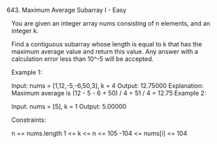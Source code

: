 643. Maximum Average Subarray I - Easy

You are given an integer array nums consisting of n elements, and an integer k.

Find a contiguous subarray whose length is equal to k that has the maximum average value 
and return this value. Any answer with a calculation error less than 10^-5 will be accepted.

Example 1:

Input: nums = [1,12,-5,-6,50,3], k = 4
Output: 12.75000
Explanation: Maximum average is (12 - 5 - 6 + 50) / 4 = 51 / 4 = 12.75
Example 2:

Input: nums = [5], k = 1
Output: 5.00000


Constraints:

n == nums.length
1 <= k <= n <= 105
-104 <= nums[i] <= 104